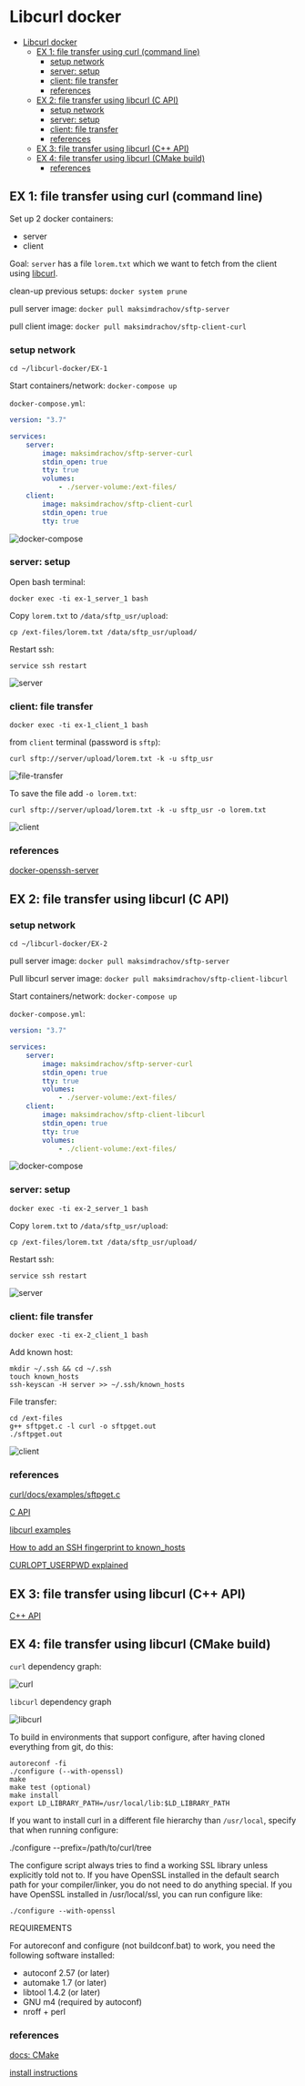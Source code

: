 # Libcurl docker

- [Libcurl docker](#libcurl-docker)
  - [EX 1: file transfer using curl (command line)](#ex-1-file-transfer-using-curl-command-line)
    - [setup network](#setup-network)
    - [server: setup](#server-setup)
    - [client: file transfer](#client-file-transfer)
    - [references](#references)
  - [EX 2: file transfer using libcurl (C API)](#ex-2-file-transfer-using-libcurl-c-api)
    - [setup network](#setup-network-1)
    - [server: setup](#server-setup-1)
    - [client: file transfer](#client-file-transfer-1)
    - [references](#references-1)
  - [EX 3: file transfer using libcurl (C++ API)](#ex-3-file-transfer-using-libcurl-c-api)
  - [EX 4: file transfer using libcurl (CMake build)](#ex-4-file-transfer-using-libcurl-cmake-build)
    - [references](#references-2)

## EX 1: file transfer using curl (command line)

Set up 2 docker containers:

- server
- client

Goal: `server` has a file `lorem.txt` which we want to fetch from the client using [libcurl](https://everything.curl.dev/libcurl).

clean-up previous setups: `docker system prune`

pull server image: `docker pull maksimdrachov/sftp-server`

pull client image: `docker pull maksimdrachov/sftp-client-curl`

### setup network

`cd ~/libcurl-docker/EX-1`

Start containers/network: `docker-compose up`

`docker-compose.yml`:

```yml
version: "3.7"

services:
    server:
        image: maksimdrachov/sftp-server-curl
        stdin_open: true
        tty: true
        volumes:
            - ./server-volume:/ext-files/
    client:
        image: maksimdrachov/sftp-client-curl
        stdin_open: true
        tty: true
```

![docker-compose](images/EX-1/docker-compose.png)

### server: setup

Open bash terminal:

`docker exec -ti ex-1_server_1 bash`

Copy `lorem.txt` to `/data/sftp_usr/upload`:

`cp /ext-files/lorem.txt /data/sftp_usr/upload/`

Restart ssh:

`service ssh restart`

![server](images/EX-1/server.png)

### client: file transfer

`docker exec -ti ex-1_client_1 bash`

from `client` terminal (password is `sftp`): 

```
curl sftp://server/upload/lorem.txt -k -u sftp_usr
```

![file-transfer](images/EX-1/file-transfer.png)

To save the file add `-o lorem.txt`:

```
curl sftp://server/upload/lorem.txt -k -u sftp_usr -o lorem.txt
```

![client](images/EX-1/client.png)

### references

[docker-openssh-server](https://github.com/linuxserver/docker-openssh-server)

## EX 2: file transfer using libcurl (C API)

### setup network

`cd ~/libcurl-docker/EX-2`

pull server image: `docker pull maksimdrachov/sftp-server`

Pull libcurl server image: `docker pull maksimdrachov/sftp-client-libcurl`


Start containers/network: `docker-compose up`

`docker-compose.yml`:

```yml
version: "3.7"

services:
    server:
        image: maksimdrachov/sftp-server-curl
        stdin_open: true
        tty: true
        volumes:
            - ./server-volume:/ext-files/
    client:
        image: maksimdrachov/sftp-client-libcurl
        stdin_open: true
        tty: true
        volumes:
            - ./client-volume:/ext-files/
```

![docker-compose](images/EX-2/docker-compose.png)

### server: setup

`docker exec -ti ex-2_server_1 bash`

Copy `lorem.txt` to `/data/sftp_usr/upload`:

`cp /ext-files/lorem.txt /data/sftp_usr/upload/`

Restart ssh:

`service ssh restart`

![server](images/EX-2/server.png)

### client: file transfer

`docker exec -ti ex-2_client_1 bash`

Add known host:

```
mkdir ~/.ssh && cd ~/.ssh
touch known_hosts
ssh-keyscan -H server >> ~/.ssh/known_hosts
```

File transfer:
```
cd /ext-files
g++ sftpget.c -l curl -o sftpget.out
./sftpget.out
```

![client](images/EX-2/client.png)

### references

[curl/docs/examples/sftpget.c](https://github.com/curl/curl/blob/master/docs/examples/sftpget.c)

[C API](https://everything.curl.dev/libcurl)

[libcurl examples](https://everything.curl.dev/libcurl/examples)

[How to add an SSH fingerprint to known_hosts](https://www.techrepublic.com/article/how-to-easily-add-an-ssh-fingerprint-to-your-knownhosts-file-in-linux/)

[CURLOPT_USERPWD explained](https://curl.se/libcurl/c/CURLOPT_USERPWD.html)

## EX 3: file transfer using libcurl (C++ API)

[C++ API](https://everything.curl.dev/libcurl/cplusplus)

## EX 4: file transfer using libcurl (CMake build)

`curl` dependency graph:

![curl](curl-graph.png)

`libcurl` dependency graph

![libcurl](libcurl-graph.png)

To build in environments that support configure, after having cloned everything from git, do this:

```
autoreconf -fi
./configure (--with-openssl)
make
make test (optional)
make install
export LD_LIBRARY_PATH=/usr/local/lib:$LD_LIBRARY_PATH
```

If you want to install curl in a different file hierarchy than `/usr/local`, specify that when running configure:

./configure --prefix=/path/to/curl/tree

The configure script always tries to find a working SSL library unless explicitly told not to. If you have OpenSSL installed in the default search path for your compiler/linker, you do not need to do anything special. If you have OpenSSL installed in /usr/local/ssl, you can run configure like:

`./configure --with-openssl`

REQUIREMENTS

For autoreconf and configure (not buildconf.bat) to work, you need the
following software installed:

- autoconf 2.57  (or later)
- automake 1.7   (or later)
- libtool  1.4.2 (or later)
- GNU m4 (required by autoconf)
- nroff + perl

### references

[docs: CMake](https://everything.curl.dev/build/cmake)

[install instructions](https://curl.se/docs/install.html)